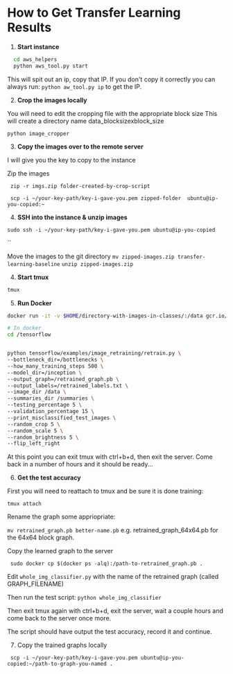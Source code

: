 # How to Get Transfer Learning Results

1. **Start instance**


```bash
  cd aws_helpers
  python aws_tool.py start
```

This will spit out an ip, copy that IP. If you don't copy it correctly you can always run: ` python aw_tool.py ip ` to get the IP.


2. **Crop the images locally**


You will need to edit the cropping file with the appropriate block size
This will create a directory name data_blocksizexblock_size

``` 
python image_cropper 
```

3. **Copy the images over to the remote server**

I will give you the key to copy to the instance 

Zip the images

` zip -r imgs.zip folder-created-by-crop-script`

` scp -i ~/your-key-path/key-i-gave-you.pem zipped-folder  ubuntu@ip-you-copied:~`

4. **SSH into the instance & unzip images**

` sudo ssh -i ~/your-key-path/key-i-gave-you.pem ubuntu@ip-you-copied `

``

Move the images to the git directory
`mv zipped-images.zip transfer-learning-baseline`
`unzip zipped-images.zip`

4. **Start tmux**

```bash 
tmux 
```

5. **Run Docker**

```bash 
docker run -it -v $HOME/directory-with-images-in-classes/:/data gcr.io/tensorflow/tensorflow:latest-devel 

# In docker
cd /tensorflow


python tensorflow/examples/image_retraining/retrain.py \
--bottleneck_dir=/bottlenecks \
--how_many_training_steps 500 \
--model_dir=/inception \
--output_graph=/retrained_graph.pb \
--output_labels=/retrained_labels.txt \
--image_dir /data \
--summaries_dir /summaries \
--testing_percentage 5 \
--validation_percentage 15 \
--print_misclassified_test_images \
--random_crop 5 \
--random_scale 5 \
--random_brightness 5 \
--flip_left_right
```

At this point you can exit tmux with ctrl+b+d, then exit the server. Come back in a number of hours and it should be ready...

6. **Get the test accuracy**

First you will need to reattach to tmux and be sure it is done training:

``` tmux attach ```

Rename the graph some appriopriate: 

``` mv retrained_graph.pb better-name.pb ``` e.g. retrained_graph_64x64.pb for the 64x64 block graph.

Copy the learned graph to the server 

``` sudo docker cp $(docker ps -alq):/path-to-retrained_graph.pb .```

Edit `whole_img_classifier.py` with the name of the retrained graph (called GRAPH_FILENAME)

Then run the test script: ``` python whole_img_classifier ```

Then exit tmux again with ctrl+b+d, exit the server, wait a couple hours and come back to the server once more.

The script should have output the test accuracy, record it and continue.

7. Copy the trained graphs locally

``` scp -i ~/your-key-path/key-i-gave-you.pem ubuntu@ip-you-copied:~/path-to-graph-you-named .```


